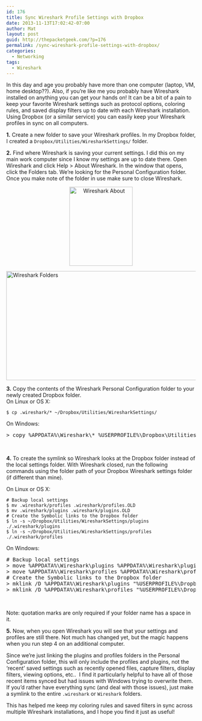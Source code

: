 ```yaml
---
id: 176
title: Sync Wireshark Profile Settings with Dropbox
date: 2013-11-13T17:02:42-07:00
author: Mat
layout: post
guid: http://thepacketgeek.com/?p=176
permalink: /sync-wireshark-profile-settings-with-dropbox/
categories:
  - Networking
tags:
  - Wireshark
---
```

In this day and age you probably have more than one computer (laptop, VM, home desktop??). Also, if you&#8217;re like me you probably have Wireshark installed on anything you can get your hands on! It can be a bit of a pain to keep your favorite Wireshark settings such as protocol options, coloring rules, and saved display filters up to date with each Wireshark installation. Using Dropbox (or a similar service) you can easily keep your Wireshark profiles in sync on all computers.<!--more-->

**1.** Create a new folder to save your Wireshark profiles. In my Dropbox folder, I created a `Dropbox/Utilities/WiresharkSettings/` folder.

**2.** Find where Wireshark is saving your current settings. I did this on my main work computer since I know my settings are up to date there. Open Wireshark and click Help > About Wireshark. In the window that opens, click the Folders tab. We&#8217;re looking for the Personal Configuration folder. Once you make note of the folder in use make sure to close Wireshark.

<p style="text-align: center;">
  <img class="wp-image-177 aligncenter" src="//thepacketgeek.com/wp-content/uploads/2013/11/Screenshot-2013-11-13-16.23.02-240x300.png" alt="Wireshark About" width="168" height="210" srcset="https://thepacketgeek.com/wp-content/uploads/2013/11/Screenshot-2013-11-13-16.23.02-240x300.png 240w, https://thepacketgeek.com/wp-content/uploads/2013/11/Screenshot-2013-11-13-16.23.02.png 456w" sizes="(max-width: 168px) 100vw, 168px" />
</p>

<div style="clear: both;">
  <a href="http://thepacketgeek.com/wp-content/uploads/2013/11/Wireshark-Folders.png"><img class="aligncenter size-large wp-image-189" src="//thepacketgeek.com/wp-content/uploads/2013/11/Wireshark-Folders-1024x457.png" alt="Wireshark Folders" width="650" height="290" srcset="https://thepacketgeek.com/wp-content/uploads/2013/11/Wireshark-Folders-1024x457.png 1024w, https://thepacketgeek.com/wp-content/uploads/2013/11/Wireshark-Folders-300x134.png 300w, https://thepacketgeek.com/wp-content/uploads/2013/11/Wireshark-Folders.png 1300w" sizes="(max-width: 650px) 100vw, 650px" /></a>
</div>

**3.** Copy the contents of the Wireshark Personal Configuration folder to your newly created Dropbox folder.  
On Linux or OS X:

    $ cp .wireshark/* ~/Dropbox/Utilities/WiresharkSettings/

On Windows:

<pre class="lang:default decode:true">&gt; copy %APPDATA%\Wireshark\* %USERPROFILE%\Dropbox\Utilities\WiresharkSettings\</pre>

&nbsp;

**4.** To create the symlink so Wireshark looks at the Dropbox folder instead of the local settings folder. With Wireshark closed, run the following commands using the folder path of your Dropbox Wireshark settings folder (if different than mine).

On Linux or OS X:

    # Backup local settings
    $ mv .wireshark/profiles .wireshark/profiles.OLD
    $ mv .wireshark/plugins .wireshark/plugins.OLD
    # Create the Symbolic links to the Dropbox folder
    $ ln -s ~/Dropbox/Utilities/WiresharkSettings/plugins ./.wireshark/plugins
    $ ln -s ~/Dropbox/Utilities/WiresharkSettings/profiles ./.wireshark/profiles

On Windows:

<pre class="lang:default decode:true  "># Backup local settings
&gt; move %APPDATA%\Wireshark\plugins %APPDATA%\Wireshark\plugins.OLD
&gt; move %APPDATA%\Wireshark\profiles %APPDATA%\Wireshark\profiles.OLD
# Create the Symbolic links to the Dropbox folder
&gt; mklink /D %APPDATA%\Wireshark\plugins "%USERPROFILE%\Dropbox\Utilities\WiresharkSettings\plugins"
&gt; mklink /D %APPDATA%\Wireshark\profiles "%USERPROFILE%\Dropbox\Utilities\WiresharkSettings\profiles"</pre>

&nbsp;

<p class="caption">
  Note: quotation marks are only required if your folder name has a space in it.
</p>

**5.** Now, when you open Wireshark you will see that your settings and profiles are still there. Not much has changed yet, but the magic happens when you run step 4 on an additional computer.

Since we&#8217;re just linking the plugins and profiles folders in the Personal Configuration folder, this will only include the profiles and plugins, not the &#8216;recent&#8217; saved settings such as recently opened files, capture filters, display filters, viewing options, etc.. &nbsp;I find it particularly helpful to have all of those recent items synced but had issues with Windows trying to overwrite them. If you&#8217;d rather have everything sync (and deal with those issues), just make a symlink to the entire `.wireshark` or `Wireshark` folders.

This has helped me keep my coloring rules and saved filters in sync across multiple Wireshark installations, and I hope you find it just as useful!